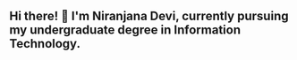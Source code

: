 ## Hi there! 👋 I'm Niranjana Devi, currently pursuing my undergraduate degree in Information Technology.
